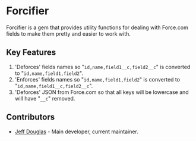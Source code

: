 # Forcifier

Forcifier is a gem that provides utility functions for dealing with Force.com fields to make them pretty and easier to work with.

## Key Features

1. 'Deforces' fields names so "`id,name,field1__c,field2__c`" is converted to "`id,name,field1,field2`".
2. 'Enforces' fields names so "`id,name,field1,field2`" is converted to "`id,name,field1__c,field2__c`".
3. 'Deforces' JSON from Force.com so that all keys will be lowercase and will have "`__c`" removed.

## Contributors

- [Jeff Douglas](https://github.com/jeffdonthemic) - Main developer, current maintainer.
